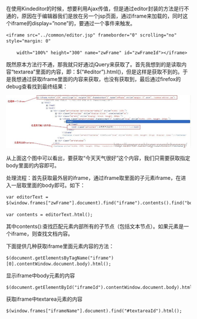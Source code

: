 在使用Kindeditor的时候，想要利用Ajax传值，但是通过editor封装的方法是行不通的，原因在于编辑器我们是放在另一个jsp页面，通过iframe来加载的，同时这个iframe的display=”none”的，要通过一个事件来触发。

    
    
    <iframe src="../common/editor.jsp" frameborder="0" scrolling="no" style="margin: 0"

        width="100%" height="300" name="zwFrame" id="zwFrameId"></iframe>

既然原本方法行不通，那我就只好通过jQuery来获取了。首先我想到的是读取内容“textarea”里面的内容，即：$(“#editor”).html()，但是这样是获取不到的。于是我想通过获取iframe里面的内容来获取，也没有获取到，最后通过firefox的debug查看找到最终结果：

[![11111](../md/img/chenssy/21191239-3d2492a071cd414b859ea45b29841b6d.jpg)](https://images0.cnblogs.com/blog/381060/201311/21191239-50237af2ad214331a7ac03aa90cef0dd.jpg)

从上面这个图中可以看出，要获取“今天天气很好”这个内容，我们只需要获取指定body里面的内容即可。

处理流程：首先获取最外层的iframe，通过iframe取里面的子元素iframe，在进入一层取里面的body即可。如下：

    
    
    var editorText = $(window.frames["zwFrame"].document).find("iframe").contents().find("body");

    var contents = editorText.html();

其中contents():查找匹配元素内部所有的子节点（包括文本节点）。如果元素是一个iframe，则查找文档内容。

下面提供几种获取iframe里面元素内容的方法：

    
    
    $(document.getElementsByTagName("iframe")[0].contentWindow.document.body).html();

显示iframe中body元素的内容

    
    
    $(document.getElementById("iframeId").contentWindow.document.body).html();

获取iframe中textarea元素的内容

    
    
    $(window.frames["iframeName"].document).find("#textareaId").html();


